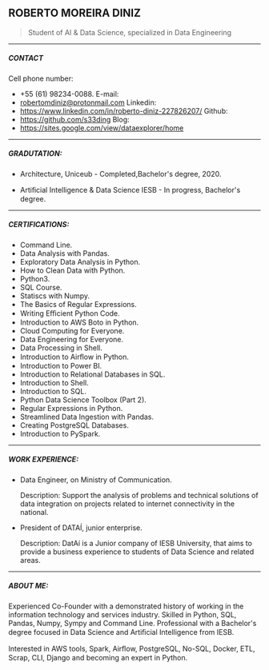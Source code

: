 ## ROBERTO MOREIRA DINIZ

> Student of AI & Data Science, specialized in Data Engineering

---

##### CONTACT

Cell phone number:
*  +55 (61) 98234-0088.
E-mail:
* robertomdiniz@protonmail.com
Linkedin:
* https://www.linkedin.com/in/roberto-diniz-227826207/
Github:
* https://github.com/s33ding
Blog: 
* https://sites.google.com/view/dataexplorer/home

---

##### GRADUTATION:

* Architecture, Uniceub - Completed,Bachelor's degree, 2020.
- Artiﬁcial Intelligence & Data Science IESB - In progress, Bachelor's degree.

---

##### CERTIFICATIONS:

- Command Line.
- Data Analysis with Pandas.
- Exploratory Data Analysis in Python. 
-  How to Clean Data with Python.
- Python3. 
- SQL Course.
- Statiscs with Numpy.
- The Basics of Regular Expressions.
- Writing Eﬃcient Python Code.
- Introduction to AWS Boto in Python.
- Cloud Computing for Everyone.
- Data Engineering for Everyone.
- Data Processing in Shell.
- Introduction to Airﬂow in Python.
- Introduction to Power BI.
- Introduction to Relational Databases in SQL.
- Introduction to Shell.
- Introduction to SQL.
- Python Data Science Toolbox (Part 2).
- Regular Expressions in Python.
- Streamlined Data Ingestion with Pandas.
- Creating PostgreSQL Databases.
- Introduction to PySpark.

---

##### WORK EXPERIENCE:

* Data Engineer, on Ministry of Communication.
	
	Description:  Support the analysis of problems and technical solutions of data integration on projects related to internet connectivity in the national.

* President of DATAÍ, junior enterprise.
	
	Description: DatAí is a Junior company of IESB University, that aims to provide a business experience to students of Data Science and related areas.

---

##### ABOUT ME:

Experienced Co-Founder with a demonstrated history of working in the information technology and services industry. Skilled in Python, SQL, Pandas, Numpy, Sympy and Command Line. Professional with a Bachelor's degree focused in Data Science and Artiﬁcial
Intelligence from IESB. 

Interested in  AWS tools, Spark, Airﬂow, PostgreSQL, No-SQL, Docker, ETL, Scrap, CLI, Django and becoming an expert in Python.
